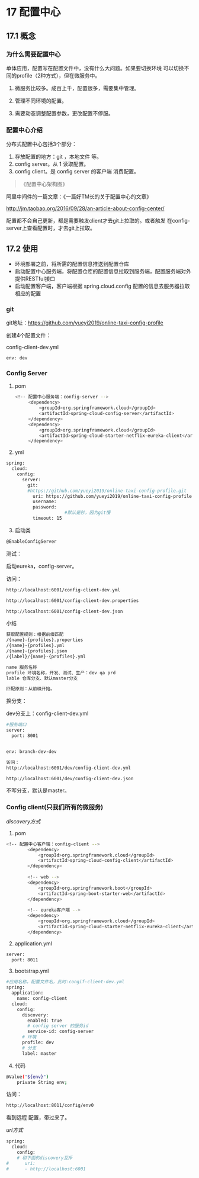 

# 17 配置中心

## 17.1 概念

### 为什么需要配置中心

单体应用，配置写在配置文件中，没有什么大问题。如果要切换环境 可以切换不同的profile（2种方式），但在微服务中。

1. 微服务比较多。成百上千，配置很多，需要集中管理。

2. 管理不同环境的配置。

3. 需要动态调整配置参数，更改配置不停服。

   

### 配置中心介绍

分布式配置中心包括3个部分：

1. 存放配置的地方：git ，本地文件 等。
2. config  server。从 1 读取配置。
3. config client。是 config server 的客户端 消费配置。

> 《配置中心架构图》



阿里中间件的一篇文章：《一篇好TM长的关于配置中心的文章》

http://jm.taobao.org/2016/09/28/an-article-about-config-center/



配置都不会自己更新，都是需要触发client才去git上拉取的。或者触发 在config-server上查看配置时，才去git上拉取。



## 17.2 使用 

- 环境部署之前，将所需的配置信息推送到配置仓库
- 启动配置中心服务端，将配置仓库的配置信息拉取到服务端，配置服务端对外提供RESTful接口
- 启动配置客户端，客户端根据 spring.cloud.config 配置的信息去服务器拉取相应的配置

### git

git地址：https://github.com/yueyi2019/online-taxi-config-profile



创建4个配置文件：





config-client-dev.yml

```sh
env: dev
```



### Config Server

1. pom

   ```sh
   <!-- 配置中心服务端：config-server -->
   		<dependency>
   			<groupId>org.springframework.cloud</groupId>
   			<artifactId>spring-cloud-config-server</artifactId>
   		</dependency>
   		<dependency>
   			<groupId>org.springframework.cloud</groupId>
   			<artifactId>spring-cloud-starter-netflix-eureka-client</artifactId>
   		</dependency>
   ```

2. yml

```sh
spring: 
  cloud:
    config:
      server:
        git:
        #https://github.com/yueyi2019/online-taxi-config-profile.git
          uri: https://github.com/yueyi2019/online-taxi-config-profile
          username: 
          password: 
                      #默认是秒，因为git慢
          timeout: 15
```

3. 启动类

```sh
@EnableConfigServer
```



测试：

启动eureka，config-server。

访问：

```sh
http://localhost:6001/config-client-dev.yml

http://localhost:6001/config-client-dev.properties

http://localhost:6001/config-client-dev.json

```

小结

```sh
获取配置规则：根据前缀匹配
/{name}-{profiles}.properties
/{name}-{profiles}.yml
/{name}-{profiles}.json
/{label}/{name}-{profiles}.yml

name 服务名称
profile 环境名称，开发、测试、生产：dev qa prd
lable 仓库分支、默认master分支

匹配原则：从前缀开始。
```







换分支：

dev分支上：config-client-dev.yml

```sh
#服务端口
server: 
  port: 8001


env: branch-dev-dev

访问：
http://localhost:6001/dev/config-client-dev.yml

http://localhost:6001/dev/config-client-dev.json
```







不写分支，默认是master。



### Config client(只我们所有的微服务)

*discovery方式*

1. pom

```sh
<!-- 配置中心客户端：config-client -->
		<dependency>
			<groupId>org.springframework.cloud</groupId>
			<artifactId>spring-cloud-config-client</artifactId>
		</dependency>
		
		<!-- web -->
		<dependency>
			<groupId>org.springframework.boot</groupId>
			<artifactId>spring-boot-starter-web</artifactId>
		</dependency>
		
		<!-- eureka客户端 -->
		<dependency>
			<groupId>org.springframework.cloud</groupId>
			<artifactId>spring-cloud-starter-netflix-eureka-client</artifactId>
		</dependency>
```

2. application.yml

```sh
server:
  port: 8011
```

3. bootstrap.yml

```sh
#应用名称，配置文件名，此时:congif-client-dev.yml
spring: 
  application: 
    name: config-client
  cloud: 
    config:
      discovery:
        enabled: true
        # config server 的服务id
        service-id: config-server
      # 环境
      profile: dev
      # 分支
      label: master    
```

4. 代码

```sh
@Value("${env}")
	private String env;
```





访问：

```sh
http://localhost:8011/config/env0
```

看到远程 配置，带过来了。



*url方式*

```sh
spring:
  cloud: 
    config:
    # 和下面的discovery互斥
#      uri:
#      - http://localhost:6001
```

